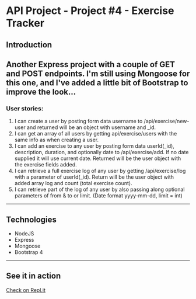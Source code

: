 # API Project - Project #4 - Exercise Tracker

## Introduction
Another Express project with a couple of GET and POST endpoints.
I'm still using Mongoose for this one, and I've added a little bit of Bootstrap to improve the look...
---
### User stories:
1. I can create a user by posting form data username to /api/exercise/new-user and returned will be an object with username and _id.
2. I can get an array of all users by getting api/exercise/users with the same info as when creating a user.
3. I can add an exercise to any user by posting form data userId(_id), description, duration, and optionally date to /api/exercise/add. If no date supplied it will use current date. Returned will be the user object with the exercise fields added.
4. I can retrieve a full exercise log of any user by getting /api/exercise/log with a parameter of userId(_id). Return will be the user object with added array log and count (total exercise count).
5. I can retrieve part of the log of any user by also passing along optional parameters of from & to or limit. (Date format yyyy-mm-dd, limit = int)
---
## Technologies
* NodeJS
* Express
* Mongoose
* Bootstrap 4
---
## See it in action
[Check on Repl.it](https://DefensiveStandardPriority--five-nine.repl.co)
